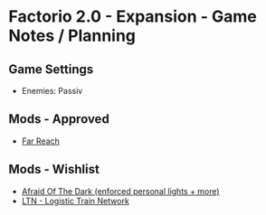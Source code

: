 # Factorio 2.0 - Expansion - Game Notes / Planning

## Game Settings
- Enemies: Passiv

## Mods - Approved
- [Far Reach](https://mods.factorio.com/mod/far-reach?from=search)

## Mods - Wishlist
- [Afraid Of The Dark (enforced personal lights + more)](https://mods.factorio.com/mod/AfraidOfTheDark?from=search)
- [LTN - Logistic Train Network](https://mods.factorio.com/mod/LogisticTrainNetwork?from=search)
